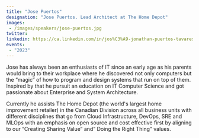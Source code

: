 ```yaml
---
title: "Jose Puertos"
designation: "Jose Puertos. Lead Architect at The Home Depot"
images:
 - /images/speakers/jose-puertos.jpg
twitter: 
linkedin: https://ca.linkedin.com/in/jos%C3%A9-jonathan-puertos-tavares-b492b015
events:
 - "2023"
---
```


Jose has always been an enthusiasts of IT since an early age as his parents would bring to their workplace where he discovered not only computers but the “magic” of how to program and design systems that run on top of them. Inspired by that he pursuit an education on IT Computer Science and got passionate about Enterprise and System Architecture. 
 
 Currently he assists The Home Depot (the world's largest home improvement retailer) in the Canadian Division across all business units with different disciplines that go from Cloud Infrastructure, DevOps, SRE and MLOps with an emphasis on open source and cost effective first by aligning to our “Creating Sharing Value” and” Doing the Right Thing” values.